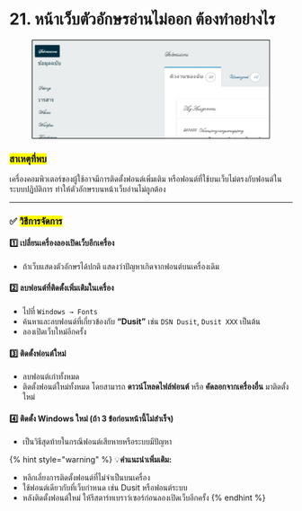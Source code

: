 # 21. หน้าเว็บตัวอักษรอ่านไม่ออก ต้องทำอย่างไร

<figure><img src=".gitbook/assets/Picture13.png" alt=""><figcaption></figcaption></figure>

### <mark style="color:$success;">สาเหตุที่พบ</mark>

เครื่องคอมพิวเตอร์ของผู้ใช้อาจมีการติดตั้งฟอนต์เพิ่มเติม หรือฟอนต์ที่ใช้บนเว็บไม่ตรงกับฟอนต์ในระบบปฏิบัติการ ทำให้ตัวอักษรบนหน้าเว็บอ่านไม่ถูกต้อง

***

### ✅ <mark style="color:$success;">**วิธีการจัดการ**</mark>

#### 1️⃣ **เปลี่ยนเครื่องลองเปิดเว็บอีกเครื่อง**

* ถ้าเว็บแสดงตัวอักษรได้ปกติ แสดงว่าปัญหาเกิดจากฟอนต์บนเครื่องเดิม

#### 2️⃣ **ลบฟอนต์ที่ติดตั้งเพิ่มเติมในเครื่อง**

* ไปที่ `Windows → Fonts`
* ค้นหาและลบฟอนต์ที่เกี่ยวข้องกับ **“Dusit”** เช่น `DSN Dusit`, `Dusit XXX` เป็นต้น
* ลองเปิดเว็บใหม่อีกครั้ง

#### 3️⃣ **ติดตั้งฟอนต์ใหม่**

* ลบฟอนต์เก่าทั้งหมด&#x20;
* ติดตั้งฟอนต์ใหม่ทั้งหมด โดยสามารถ **ดาวน์โหลดไฟล์ฟอนต์** หรือ **คัดลอกจากเครื่องอื่น** มาติดตั้งใหม่

#### 4️⃣ **ติดตั้ง Windows ใหม่** (ถ้า 3 ข้อก่อนหน้านี้ไม่สำเร็จ)

* เป็นวิธีสุดท้ายในกรณีฟอนต์เสียหายหรือระบบมีปัญหา

{% hint style="warning" %}
💡**คำแนะนำเพิ่มเติม:**

* หลีกเลี่ยงการติดตั้งฟอนต์ที่ไม่จำเป็นบนเครื่อง
* ใช้ฟอนต์เดียวกับที่เว็บกำหนด เช่น Dusit หรือฟอนต์ระบบ
* หลังติดตั้งฟอนต์ใหม่ ให้รีสตาร์ทเบราว์เซอร์ก่อนลองเปิดเว็บอีกครั้ง
{% endhint %}

